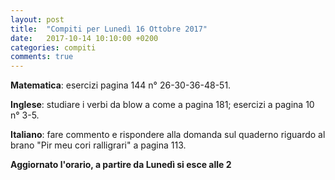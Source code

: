 ```yaml
---
layout: post
title:  "Compiti per Lunedì 16 Ottobre 2017"
date:   2017-10-14 10:10:00 +0200
categories: compiti
comments: true
---
```


**Matematica**: esercizi pagina 144 n° 26-30-36-48-51.

**Inglese**: studiare i verbi da blow a come a pagina 181; esercizi a pagina 10 n° 3-5.

**Italiano**: fare commento e rispondere alla domanda sul quaderno riguardo al brano "Pir meu cori ralligrari" a pagina 113.

**Aggiornato l'orario, a partire da Lunedì si esce alle 2**
